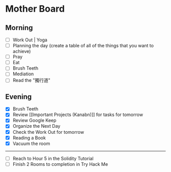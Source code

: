 # Mother Board

## Morning

- [ ]  Work Out | Yoga
- [ ]  Planning the day (create a table of all of the things that you want to achieve) 
- [ ]  Pray
- [ ]  Eat
- [ ]  Brush Teeth
- [ ]  Mediation
- [ ]  Read the "獨行道"

## Evening
- [x] Brush Teeth
- [x] Review [[Important Projects (Kanabn)]] for tasks for tomorrow
- [x] Review Google Keep 
- [x] Organize the Next Day
- [x] Check the Work Out for tomorrow
- [x] Reading a Book
- [x] Vacuum the room 
---
- [ ] Reach to Hour 5 in the Solidity Tutorial 
- [ ] Finish 2 Rooms to completion in Try Hack Me